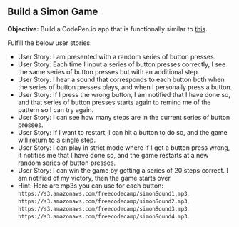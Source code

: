 ## Build a Simon Game

**Objective:** Build a CodePen.io app that is functionally similar to [this](https://codepen.io/Em-Ant/full/QbRyqq/).

Fulfill the below user stories:
* User Story: I am presented with a random series of button presses.
* User Story: Each time I input a series of button presses correctly, I see the same series of button presses but with an additional step.
* User Story: I hear a sound that corresponds to each button both when the series of button presses plays, and when I personally press a button.
* User Story: If I press the wrong button, I am notified that I have done so, and that series of button presses starts again to remind me of the pattern so I can try again.
* User Story: I can see how many steps are in the current series of button presses.
* User Story: If I want to restart, I can hit a button to do so, and the game will return to a single step.
* User Story: I can play in strict mode where if I get a button press wrong, it notifies me that I have done so, and the game restarts at a new random series of button presses.
* User Story: I can win the game by getting a series of 20 steps correct. I am notified of my victory, then the game starts over.
* Hint: Here are mp3s you can use for each button: `https://s3.amazonaws.com/freecodecamp/simonSound1.mp3`, `https://s3.amazonaws.com/freecodecamp/simonSound2.mp3`, `https://s3.amazonaws.com/freecodecamp/simonSound3.mp3`, `https://s3.amazonaws.com/freecodecamp/simonSound4.mp3`.
